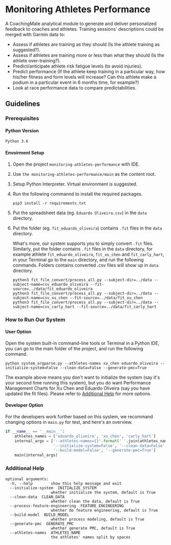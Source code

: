 # Monitoring Athletes Performance
A CoachingMate analytical module to generate and deliver personalized feedback to coaches and athletes. Training sessions' descriptions could be 
merged with Garmin data to:
 - Assess if athletes are training as they should (Is the athlete training as suggested?).
 - Assess if athletes are training more or less than what they should (Is the athlete over-training?).
 - Predict/anticipate athlete risk fatigue levels (to avoid injuries).
 - Predict performance (If the athlete keep training in a particular way, how his/her fitness and form levels will increase?
   Can this athlete make a podium in a particular event in 6 months time, for example?)
 - Look at race performance data to compare predictabilities. 


## Guidelines

### Prerequisites

#### Python Version
```
Python 3.6
```

#### Envoirment Setup
1. Open the project `monitoring-athletes-performance` with IDE.
2. Use `the monitoring-athletes-performance/main` as the content root.
3. Setup Python Interpreter. Virtual environment is suggested.
4. Run the following commannd to install the required packages.
    ```
    pip3 install -r requirements.txt
    ```
5. Put the spreadsheet data (eg. `Eduardo Oliveira.csv`) in the `data` directory.
6. Put the folder (eg. `fit_eduardo_oliveira`) contains `.fit` files in the `data` directory.

    What's more, our system supports you to simply convert `.fit` files.
    Similarly, put the folder contains `.fit` files in the `data` directory, 
    for example athlete `fit_eduardo_oliveira`, `fit_xu_chen` and `fit_carly_hart`, 
    in your Terminal go to the `main` directory, and run the following commands. 
    Folders contains converted .csv files will show up in `data` directory.
    ```
    python3 fit_file_convert/process_all.py --subject-dir=../data --subject-name=csv_eduardo_oliveira --fit-source=../data/fit_eduardo_oliveira
    python3 fit_file_convert/process_all.py --subject-dir=../data --subject-name=csv_xu_chen --fit-source=../data/fit_xu_chen
    python3 fit_file_convert/process_all.py --subject-dir=../data --subject-name=csv_carly_hart --fit-source=../data/fit_carly_hart
    ```

### How to Run Our System

#### User Option
Open the system built-in command-line tools or Terminal in a Python IDE, you can go to the main folder of the project,
and run the following command. 
```angular2
python system_argparse.py --athletes-names xu_chen eduardo_oliveira --initialize-system=False --clean-data=False --generate-pmc=True
```
The example above means you don't want to initialize the system (say it's your second time running this system),
but you do want Performance Management Charts for Xu Chen and Eduardo Oliveira (say you have updated the fit files).
Please refer to [Additional Help](#additional-help) for more options.

#### Developer Option
For the developers work further based on this system, we recommand changing options in `main.py` for test, and 
here's an overview.
```Python
if __name__ == '__main__':
    athletes_names = ['eduardo_oliveira', 'xu_chen', 'carly_hart']
    internal_args = ['--athletes-names={}'.format(' '.join(athletes_names)),
                     '--initialize-system=False', '--clean-data=False', '--process-feature-engineering=False',
                     '--build-model=False', '--generate-pmc=True']
    main(internal_args)
```


### Additional Help
```
optional arguments:
  -h, --help        show this help message and exit
  --initialize-system  INITIALIZE_SYSTEM
                    whether initialize the system, default is True  
  --clean-data  CLEAN_DATA
                    whether clean the data, default is True  
  --process-feature-engineering  FEATURE_ENGINEERING
                    whether do feature engineering, default is True  
  --build-model  BUILD_MODEL
                    whether process modeling, default is True  
  --generate-pmc  GENERATE_PMC
                    whether generate PMC, default is True  
  --athletes-names  ATHLETES_NAME
                    the athletes' names split by spaces
```